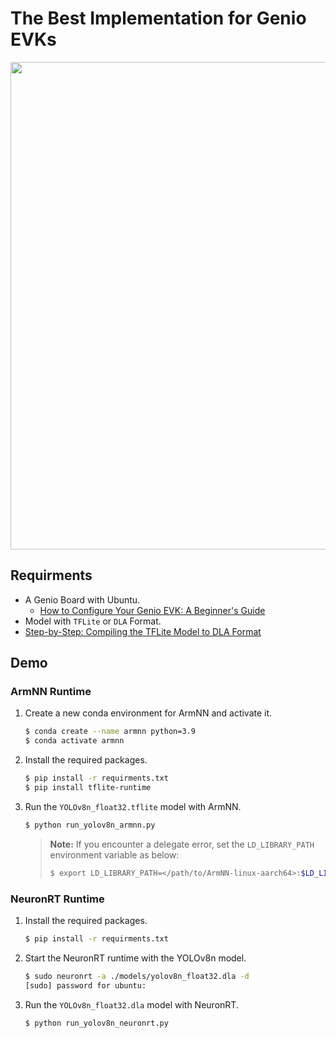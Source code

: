 # The Best Implementation for Genio EVKs

<div align="center">
<img src="https://github.com/R300-AI/ITRI-AI-Hub/blob/main/docs/assets/images/pages/genio_510_demonstration_workflow.png" width="780"/>
</div>

## Requirments
* A Genio Board with Ubuntu.
    - [How to Configure Your Genio EVK: A Beginner's Guide](https://r300-ai.github.io/ITRI-AI-Hub/docs/genio-evk.html)
* Model with `TFLite` or `DLA` Format.
* [Step-by-Step: Compiling the TFLite Model to DLA Format](#)

## Demo
### ArmNN Runtime

1. Create a new conda environment for ArmNN and activate it.
    ```bash
    $ conda create --name armnn python=3.9
    $ conda activate armnn
    ```

2. Install the required packages.
    ```bash
    $ pip install -r requirments.txt
    $ pip install tflite-runtime
    ```

3. Run the `YOLOv8n_float32.tflite` model with ArmNN.
    ```bash
    $ python run_yolov8n_armnn.py
    ```
    > **Note:** If you encounter a delegate error, set the `LD_LIBRARY_PATH` environment variable as below:
    > ```bash
    > $ export LD_LIBRARY_PATH=</path/to/ArmNN-linux-aarch64>:$LD_LIBRARY_PATH
    > ```

### NeuronRT Runtime 

1. Install the required packages.
    ```bash
    $ pip install -r requirments.txt
    ```

2. Start the NeuronRT runtime with the YOLOv8n model.
    ```bash
    $ sudo neuronrt -a ./models/yolov8n_float32.dla -d
    [sudo] password for ubuntu:
    ```

3. Run the `YOLOv8n_float32.dla` model with NeuronRT.
    ```bash
    $ python run_yolov8n_neuronrt.py
    ```
